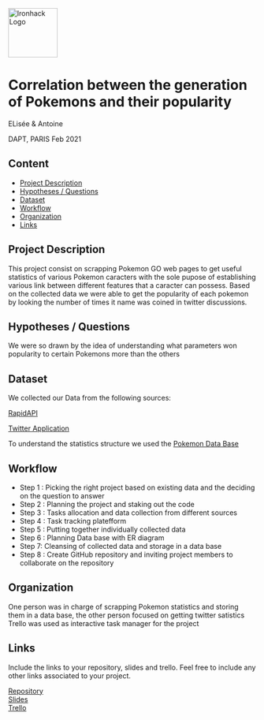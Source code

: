 <img src="https://bit.ly/2VnXWr2" alt="Ironhack Logo" width="100"/>

# Correlation between the generation of Pokemons and their popularity
ELisée & Antoine

DAPT, PARIS Feb 2021

## Content
- [Project Description](#project-description)
- [Hypotheses / Questions](#hypotheses-/-questions)
- [Dataset](#dataset)
- [Workflow](#workflow)
- [Organization](#organization)
- [Links](#links)

<a name="project-description"></a>

## Project Description
This project consist on scrapping Pokemon GO web pages to get useful statistics of various Pokemon caracters with the sole pupose of establishing 
various link between different features that a caracter can possess.
Based on the collected data we were able to get the popularity of each pokemon by looking the number of times it name was coined in twitter discussions. 

<a name="hypotheses-/-questions"></a>

## Hypotheses / Questions
We were so drawn by the idea of understanding what parameters won popularity to certain Pokemons more than the others

<a name="dataset"></a>

## Dataset
We collected our Data from the following sources:

[RapidAPI](https://rapidapi.com/Chewett/api/pokemon-go1/endpoints)

[Twitter Application](https://developer.twitter.com/en)

To understand the statistics structure we used the [Pokemon Data Base](https://pokemondb.net/pokedex/bulbasaur#dex-stats)


<a name="workflow"></a>

## Workflow
- Step 1 : Picking the right project based on existing data and the deciding on the question to answer
- Step 2 : Planning the project and staking out the code
- Step 3 : Tasks allocation and data collection from different sources
- Step 4 : Task tracking platefform 
- Step 5 : Putting together individually collected data 
- Step 6 : Planning Data base with ER diagram
- Step 7: Cleansing of collected data and storage in a data base
- Step 8 : Create GitHub repository and inviting project members to collaborate on the repository

<a name="organization"></a>

## Organization
 One person was in charge of scrapping Pokemon statistics and storing them in a data base, the other person focused on getting twitter satistics 
 Trello was used as interactive task manager for the project

<a name="links"></a>

## Links
Include the links to your repository, slides and trello. Feel free to include any other links associated to your project. 

[Repository](https://github.com/)  
[Slides](https://drive.google.com/file/d/1H2nOpD8sLZ--7qh3WDrdT-kJ8HAahPv9/view?usp=sharing)  
[Trello](https://trello.com/b/9wlXftcX/pokemon-stat)  
